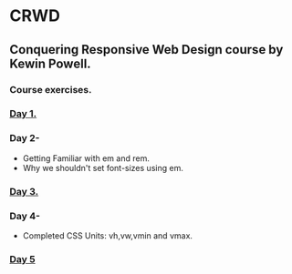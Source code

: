 # CRWD

## Conquering Responsive Web Design course by Kewin Powell.

### Course exercises.
### [Day 1.](https://prasad-mutnale.github.io/CRWD/Day-01/challenge1/)
### Day 2-
- Getting Familiar with em and rem.
- Why we shouldn't set font-sizes using em.
### [Day 3.](https://prasad-mutnale.github.io/CRWD/Day-03/challange2/)
### Day 4-
- Completed CSS Units: vh,vw,vmin and vmax.

### [Day 5](https://prasad-mutnale.github.io/CRWD/Day-05/challange3/)
